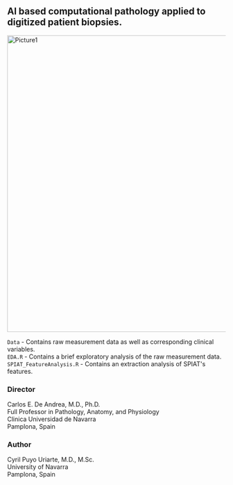 ## **Al based computational pathology applied to digitized patient biopsies.**  

<img width="683" alt="Picture1" src="https://github.com/CPUriarte/TFM/assets/108129079/34c7692e-9754-41a7-b1b8-74d810f30d27">

`Data` - Contains raw measurement data as well as corresponding clinical variables.  
`EDA.R` - Contains a brief exploratory analysis of the raw measurement data.  
`SPIAT_FeatureAnalysis.R` - Contains an extraction analysis of SPIAT's features.

### **Director**
Carlos E. De Andrea, M.D., Ph.D.    
Full Professor in Pathology, Anatomy, and Physiology   
Clinica Universidad de Navarra  
Pamplona, Spain  

### **Author**
Cyril Puyo Uriarte, M.D., M.Sc.  
University of Navarra  
Pamplona, Spain  

